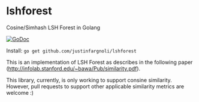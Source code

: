 # lshforest

Cosine/Simhash LSH Forest in Golang

[![GoDoc](https://godoc.org/github.com/justinfargnoli/lshforest?status.svg)](https://godoc.org/github.com/justinfargnoli/lshforest)

Install: `go get github.com/justinfargnoli/lshforest`

This is an implementation of LSH Forest as describes in the following paper (http://infolab.stanford.edu/~bawa/Pub/similarity.pdf).

This library, currently, is only working to support consine similarity. However, pull 
requests to support other applicable similarity metrics are welcome :)
